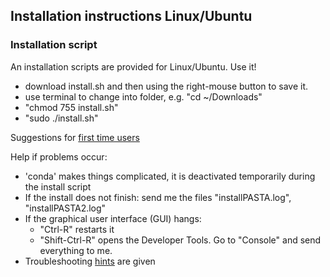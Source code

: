 ## Installation instructions Linux/Ubuntu
### Installation script
An installation scripts are provided for Linux/Ubuntu. Use it!
- download install.sh and then using the right-mouse button to save it.
- use terminal to change into folder, e.g. "cd ~/Downloads"
- "chmod 755 install.sh"
- "sudo ./install.sh"

Suggestions for [first time users](firstUsage.md)

Help if problems occur:
- 'conda' makes things complicated, it is deactivated temporarily during the install script
- If the install does not finish: send me the files "installPASTA.log", "installPASTA2.log"
- If the graphical user interface (GUI) hangs:
  - "Ctrl-R" restarts it
  - "Shift-Ctrl-R" opens the Developer Tools. Go to "Console" and send everything to me.
- Troubleshooting [hints](troubleshooting) are given
